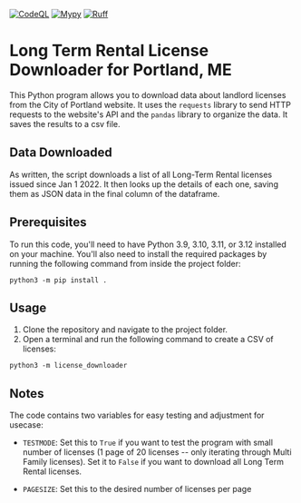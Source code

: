 [![CodeQL](https://github.com/MaineDSA/ltr_license_scraper_portland/actions/workflows/github-code-scanning/codeql/badge.svg)](https://github.com/MaineDSA/ltr_license_scraper_portland/actions/workflows/github-code-scanning/codeql)
[![Mypy](https://github.com/MaineDSA/ltr_license_scraper_portland/actions/workflows/mypy.yml/badge.svg)](https://github.com/MaineDSA/ltr_license_scraper_portland/actions/workflows/mypy.yml)
[![Ruff](https://github.com/MaineDSA/ltr_license_scraper_portland/actions/workflows/ruff.yml/badge.svg)](https://github.com/MaineDSA/ltr_license_scraper_portland/actions/workflows/ruff.yml)

# Long Term Rental License Downloader for Portland, ME

This Python program allows you to download data about landlord licenses from the City of Portland website. It uses the `requests` library to send HTTP requests to the website's API and the `pandas` library to organize the data. It saves the results to a csv file.

## Data Downloaded

As written, the script downloads a list of all Long-Term Rental licenses issued since Jan 1 2022. It then looks up the details of each one, saving them as JSON data in the final column of the dataframe.

## Prerequisites

To run this code, you'll need to have Python 3.9, 3.10, 3.11, or 3.12 installed on your machine. You'll also need to install the required packages by running the following command from inside the project folder:

```shell
python3 -m pip install .
```

## Usage

1. Clone the repository and navigate to the project folder.
2. Open a terminal and run the following command to create a CSV of licenses:

```shell
python3 -m license_downloader
```

## Notes
The code contains two variables for easy testing and adjustment for usecase:

- `TESTMODE`: Set this to `True` if you want to test the program with small number of licenses (1 page of 20 licenses -- only iterating through Multi Family licenses). Set it to `False` if you want to download all Long Term Rental licenses.

- `PAGESIZE`: Set this to the desired number of licenses per page
